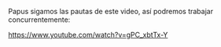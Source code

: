 Papus sigamos las pautas de este video, así podremos trabajar concurrentemente:
 
https://www.youtube.com/watch?v=gPC_xbtTx-Y 